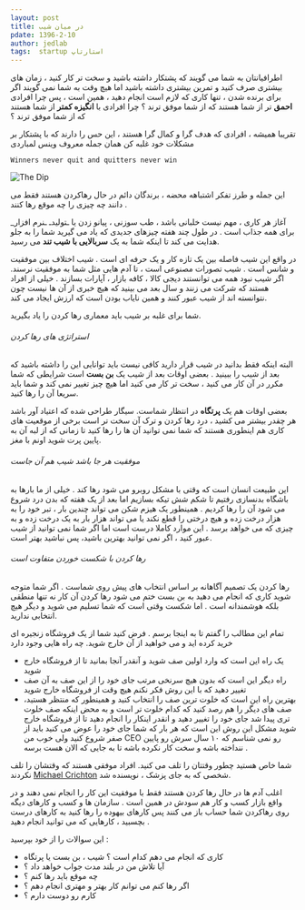 ```yaml
---
layout: post
title: در میان شیب
pdate: 1396-2-10
author: jedlab
tags:  startup استارتاپ
---
```


اطرافیانتان به شما می گویند که پشتکار داشته باشید و سخت تر کار کنید ، زمان های بیشتری صرف کنید و تمرین بیشتری داشته باشید اما هیچ وقت به شما نمی گویند اگر برای برنده شدن ، تنها کاری که لازم است انجام دهید ، همین است ، پس چرا افرادی **احمق** تر از شما هستند که از شما موفق ترند ؟ چرا افرادی با **انگیزه کمتر** از شما هستند که از شما موفق ترند ؟ 

تقریبا همیشه ، افرادی که هدف گرا و کمال گرا هستند ، این حس را دارند که با پشتکار بر مشکلات خود غلبه کن همان جمله معروف وینس لمباردی

```
Winners never quit and quitters never win
```

![The Dip](http://cdn.persiangig.com/preview/okHiF7kQgr/large/dip.jpg)

این جمله و طرز تفکر اشتباهه محضه ، برندگان دائم در حال رهاکردن هستند فقط می دانند چه چیزی را چه موقع رها کنند .


آغاز هر کاری ، مهم نیست خلبانی باشد ، طب سوزنی ، پیانو زدن یا ـتولیدـ ـنرم افزار_ برای همه جذاب است . در طول چند هفته چیزهای جدیدی که یاد می گیرید شما را به جلو هدایت می کند تا اینکه شما به یک **سربالایی  با شیب تند** می رسید.


در واقع این شیب فاصله بین یک تازه کار و یک حرفه ای است . شیب اختلاف بین موفقیت و شانس است . شیب تصورات مصنوعی  است ، تا آدم هایی مثل شما به موفقیت نرسند. اگر شیب نبود همه می توانستند دیجی کالا ، کافه بازار ، آپارات بسازند . خیلی از افراد هستند که شرکت می زنند و سال بعد می بینید که هیچ خبری از آن ها نیست چون نتوانسته اند  از شیب عبور کنند و همین نایاب بودن است که ارزش ایجاد می کند.

شما برای غلبه بر شیب باید معماری رها کردن را یاد بگیرید.

###### استراتژی های رها کردن

البته اینکه فقط بدانید در شیب قرار دارید کافی نیست باید توانایی این را داشته باشید که بعد از شیب را ببینید . بعضی اوقات بعد از شیب یک **بن بست** است شرایطی که شما مکرر در آن کار می کنید ، سخت تر کار می کنید اما هیچ چیز تغییر نمی کند و شما باید سریعا آن را رها کنید.

بعضی اوقات هم یک **پرتگاه** در انتظار شماست. سیگار طراحی شده که اعتیاد آور باشد هر چقدر بیشتر می کشید ، درد رها کردن و ترک آن سخت تر است برخی از موقعیت های کاری هم اینطوری هستند که شما نمی توانید آن ها را رها کنید تا زمانی که از لبه آن به پایین پرت شوید اونم با مغز.

###### موفقیت هر جا باشد شیب هم آن جاست

این طبیعت انسان است که وقتی با مشکل روبرو می شود رها کند . خیلی از ما بارها به باشگاه بدنسازی رفتیم تا شکم شش تیکه بسازیم اما بعد از یک هفته که بدن درد شروع می شود آن را رها کردیم . همینطور یک هیزم شکن می تواند چندین بار ، تبر خود را به هزار درخت زده و هیچ درختی را قطع نکند یا می تواند هزار بار به یک درخت زده و به چیزی که می خواهد برسد . این موارد کاملا درست است اما اگر شما نمی توانید از شیب عبور کنید ، اگر نمی توانید بهترین باشید، پس نباشید بهتر است. 

###### رها کردن با شکست خوردن متفاوت است 

رها کردن یک تصمیم آگاهانه بر اساس انتخاب های پیش روی شماست . اگر شما متوجه شوید کاری که انجام می دهید به بن بست ختم می شود رها کردن آن کار نه تنها منطقی بلکه هوشمندانه است .   اما شکست وقتی است که شما تسلیم می شوید و دیگر هیچ انتخابی ندارید. 

تمام این مطالب را گفتم تا به اینجا برسم . فرض کنید شما از یک فروشگاه زنجیره ای خرید کرده اید و می خواهید از آن خارج شوید. چه راه هایی وجود دارد

* یک راه این است که وارد اولین صف شوید و آنقدر آنجا بمانید تا از فروشگاه خارج شوید
* راه دیگر این است که بدون هیچ سرنخی مرتب جای خود را از این صف به آن صف تغییر دهید که با این روش فکر نکنم هیچ وقت از فروشگاه خارج شوید 
* بهترین راه این است که خلوت ترین صف را انتخاب کنید و همینطور که منتظر هستید، صف های دیگر را هم رصد کنید که کدام خلوت تر است و به محض اینکه صف خلوت تری پیدا شد جای خود را تغییر دهید و انقدر اینکار را انجام دهید تا از فروشگاه خارج شوید مشکل این روش این است که هر بار که شما جای خود را عوض می کنید باید از صفر شروع کنید ولی خوب من CEO رو نمی شناسم که ۱۰ سال سرش رو پایین ننداخته باشه و سخت کار نکرده باشه تا به جایی که الان هست برسه . 

شما خاص هستید چطور وقتتان را تلف می کنید. افراد موفقی هستند که وقتشان را تلف نکردند  [Michael Crichton](http://en.wikipedia.org/wiki/Michael_Crichton) شخصی که به جای پزشک ، نویسنده شد.


اغلب آدم ها در حال رها کردن هستند فقط با موفقیت این کار را انجام نمی دهند و در واقع بازار کسب و کار هم سودش در همین است . سازمان ها و کسب و کارهای دیگه روی رهاکردن شما حساب باز می کنند پس کارهای بیهوده را رها کنید به کارهای درست بچسبید ، کارهایی که می توانید انجام دهید . 

این سوالات را از خود بپرسید :

* کاری که انجام می دهم کدام است ؟ شیب ، بن بست یا پرتگاه
* آیا تلاش من در بلند مدت جواب خواهد داد ؟
* چه موقع باید رها کنم ؟ 
* اگر رها کنم می توانم کار بهتر و مهتری انجام دهم ؟
* کارم رو دوست دارم ؟


